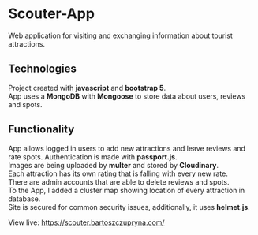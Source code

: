 # Scouter-App
Web application for visiting and exchanging information about tourist attractions.

## Technologies
Project created with **javascript** and **bootstrap 5**.\
App uses a **MongoDB** with **Mongoose** to store data about users, reviews and spots.

## Functionality
App allows logged in users to add new attractions and leave reviews and rate spots. Authentication is made with **passport.js**. \
Images are being uploaded by **multer** and stored by **Cloudinary**. \
Each attraction has its own rating that is falling with every new rate. \
There are admin accounts that are able to delete reviews and spots. \
To the App, I added a cluster map showing location of every attraction in database. \
Site is secured for common security issues, additionally, it uses **helmet.js**.

View live: https://scouter.bartoszczupryna.com/
